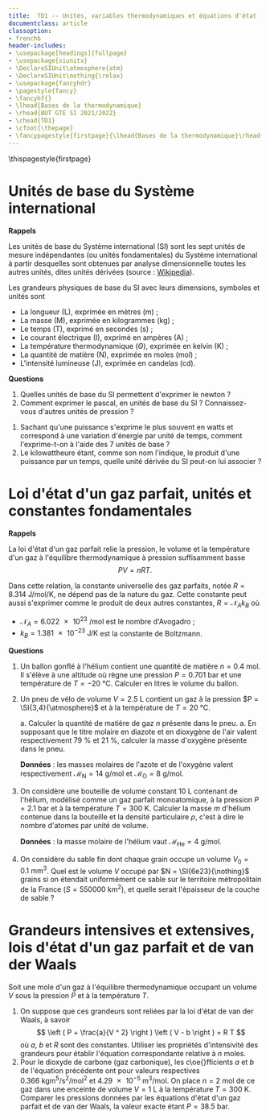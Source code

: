 ```yaml
---
title:  TD1 -- Unités, variables thermodynamiques et équations d'état
documentclass: article
classoption:
- frenchb
header-includes:
- \usepackage[headings]{fullpage}
- \usepackage{siunitx}
- \DeclareSIUnit\atmosphere{atm}
- \DeclareSIUnit\nothing{\relax}
- \usepackage{fancyhdr}
- \pagestyle{fancy}
- \fancyhf{}
- \lhead{Bases de la thermodynamique}
- \rhead{BUT GTE S1 2021/2022}
- \chead{TD1}
- \cfoot{\thepage}
- \fancypagestyle{firstpage}{\lhead{Bases de la thermodynamique}\rhead{BUT GTE S1 2021/2022}\cfoot{\thepage}}
---
```


<!--
- \usepackage{fullpage}
- \fancyhead[RO, LE]{\scshape\nouppercase{\leftmark}}
- \fancyfoot[RO, LE]{\thepage}
-->

\thispagestyle{firstpage}

# Unités de base du Système international

**Rappels**

Les unités de base du Système international (SI) sont les sept unités de mesure indépendantes (ou unités fondamentales) du Système international à partir desquelles sont obtenues par analyse dimensionnelle toutes les autres unités, dites unités dérivées (source : [Wikipedia](https://fr.wikipedia.org/wiki/Unit%C3%A9s_de_base_du_Syst%C3%A8me_international)).

Les grandeurs physiques de base du SI avec leurs dimensions, symboles et unités sont

- La longueur (L), exprimée en mètres ($\si{\metre}$) ;
- La masse (M), exprimée en kilogrammes ($\si{\kilo\gram}$) ;
- Le temps (T), exprimé en secondes ($\si{\second}$) ;
- Le courant électrique (I), exprimé en ampères ($\si{\ampere}$) ;
- La température thermodynamique ($\Theta$), exprimée en kelvin ($\si{\kelvin}$) ;
- La quantité de matière (N), exprimée en moles ($\si{\mole}$) ;
- L'intensité lumineuse (J), exprimée en candelas ($\si{\candela}$).

**Questions**

1. Quelles unités de base du SI permettent d'exprimer le newton ?
1. Comment exprimer le pascal, en unités de base du SI ? Connaissez-vous d'autres unités de pression ?
<!-- atm, Torr, bar, PSI, mmHg  -->
1. Sachant qu'une puissance s'exprime le plus souvent en watts et correspond à une variation d'énergie par unité de temps, comment l'exprime-t-on à l'aide des 7 unités de base ?
1. Le kilowattheure étant, comme son nom l'indique, le produit d'une puissance par un temps, quelle unité dérivée du SI peut-on lui associer ?

# Loi d'état d'un gaz parfait, unités et constantes fondamentales

**Rappels**

La loi d'état d'un gaz parfait relie la pression, le volume et la température d'un gaz à l'équilibre thermodynamique à pression suffisamment basse
$$
P V = n R T.
$$

Dans cette relation, la constante universelle des gaz parfaits, notée $R = \SI{8,314}{\joule\per\mol\per\kelvin}$, ne dépend pas de la nature du gaz. Cette constante peut aussi s'exprimer comme le produit de deux autres constantes, $R = \mathcal{N}_A k_B$ où

- $\mathcal{N}_A = \SI{6,022e23}{\per\mol}$ est le nombre d'Avogadro ;
- $k_B = \SI{1,381e-23}{\joule\per\kelvin}$ est la constante de Boltzmann.

**Questions**

1. Un ballon gonflé à l'hélium contient une quantité de matière $n = \SI{0,4}{\mol}$. Il s'élève à une altitude où règne une pression $P = \SI{0,701}{\bar}$ et une température de $T = \SI{-20}{\celsius}$. Calculer en litres le volume du ballon.
1. Un pneu de vélo de volume $V = \SI{2,5}{\liter}$ contient un gaz à la pression $P = \SI{3,4}{\atmosphere}$ et à la température de $T = \SI{20}{\celsius}$.

	a. Calculer la quantité de matière de gaz $n$ présente dans le pneu.
	a. En supposant que le titre molaire en diazote et en dioxygène de l'air valent respectivement $\SI{79}{\percent}$ et $\SI{21}{\percent}$, calculer la masse d'oxygène présente dans le pneu.

	**Données** : les masses molaires de l'azote et de l'oxygène valent respectivement $\mathcal{M}_\mathrm{N} = \SI{14}{\gram\per\mol}$ et $\mathcal{M}_\mathrm{O} = \SI{8}{\gram\per\mol}$.

1. On considère une bouteille de volume constant $\SI{10}{\liter}$ contenant de l'hélium, modélisé comme un gaz parfait monoatomique, à la pression $P = \SI{2,1}{\bar}$ et à la température $T = \SI{300}{\kelvin}$. Calculer la masse $m$ d'hélium contenue dans la bouteille et la densité particulaire $\rho$, c'est à dire le nombre d'atomes par unité de volume.

	**Données** : la masse molaire de l'hélium vaut $\mathcal{M}_\mathrm{He} = \SI{4}{\gram\per\mol}$.

1. On considère du sable fin dont chaque grain occupe un volume $V_0 = \SI{0,1}{\milli\metre\cubed}$. Quel est le volume $V$ occupé par $N = \SI{6e23}{\nothing}$ grains si on étendait uniformément ce sable sur le territoire métropolitain de la France ($S = \SI{550000}{\kilo\metre\squared}$), et quelle serait l'épaisseur de la couche de sable ?

# Grandeurs intensives et extensives, lois d'état d'un gaz parfait et de van der Waals

Soit une mole d'un gaz à l'équilibre thermodynamique occupant un volume $V$ sous la pression $P$ et à la température $T$.

1. On suppose que ces grandeurs sont reliées par la loi d'état de van der Waals, à savoir
$$
\left ( P + \frac{a}{V ^ 2} \right ) \left ( V - b \right ) = R T
$$
où $a$, $b$ et $R$ sont des constantes. Utiliser les propriétés d'intensivité des grandeurs pour établir l'équation correspondante relative à $n$ moles.
1. Pour le dioxyde de carbone (gaz carbonique), les c\oe{}fficients $a$ et $b$ de l'équation précédente ont pour valeurs respectives $\SI{0,366}{\kilo\gram\meter\tothe{5}\per\second\squared\per\mol\squared}$ et $\SI{4,29e-5}{\meter\cubed\per\mol}$. On place $n = \SI{2}{\mol}$ de ce gaz dans une enceinte de volume $V = \SI{1}{\liter}$ à la température $T = \SI{300}{\kelvin}$. Comparer les pressions données par les équations d'état d'un gaz parfait et de van der Waals, la valeur exacte étant $P = \SI{38,5}{\bar}$.

